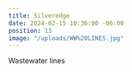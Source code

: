 ```yaml
---
title: Silveredge
date: 2024-02-15 10:36:00 -06:00
position: 13
image: "/uploads/WW%20LINES.jpg"
---
```


Wastewater lines
